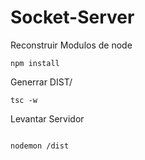 # Socket-Server

Reconstruir Modulos de node  

```
npm install

```

Generrar DIST/

````
tsc -w

````

Levantar Servidor

````

nodemon /dist

````